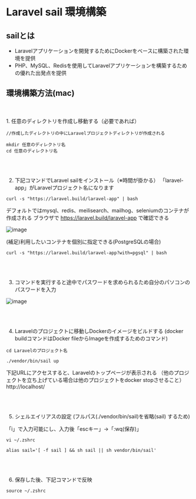 # Laravel sail 環境構築

## sailとは
* Laravelアプリケーションを開発するためにDockerをベースに構築された環境を提供
* PHP、MySQL、Redisを使用してLaravelアプリケーションを構築するための優れた出発点を提供

## 環境構築方法(mac)
<br>
<br>
1. 任意のディレクトリを作成し移動する（必要であれば）

``` 
//作成したディレクトリの中にLaravelプロジェクトディレクトリが作成される

mkdir 任意のディレクトリ名
cd 任意のディレクトリ名
```
<br>
<br>

2. 下記コマンドでLaravel sailをインストール（※時間が掛かる）
「laravel-app」がLaravelプロジェクト名になります

``` 
curl -s "https://laravel.build/laravel-app" | bash
```

デフォルトではmysql、redis、meilisearch、mailhog、seleniumのコンテナが作成される
ブラウザで https://laravel.build/laravel-app で確認できる

![image](https://github.com/hiien29/sail_explanation/assets/132329554/b9d98dd2-9527-468d-90eb-62e3c70ef592)

(補足)利用したいコンテナを個別に指定できる(PostgreSQLの場合)
```
curl -s "https://laravel.build/laravel-app?with=pgsql" | bash
```

<br>
<br>

3. コマンドを実行すると途中でパスワードを求められるため自分のパソコンのパスワードを入力

![image](https://github.com/hiien29/sail_explanation/assets/132329554/1fc19794-045b-4d91-84e2-a6979e5050c0)

<br>
<br>

4. Laravelのプロジェクトに移動しDockerのイメージをビルドする
(docker buildコマンドはDocker fileからImageを作成するためのコマンド)

```
cd Laravelのプロジェクト名

./vendor/bin/sail up
```

下記URLにアクセスすると、Laravelのトップページが表示される
（他のプロジェクトを立ち上げている場合は他のプロジェクトをdocker stopさせること）
http://localhost/

<br>
<br>

5. シェルエイリアスの設定
(フルパス(./vendor/bin/sail)を省略(sail) するため)

「i」で入力可能にし、入力後「escキー」→「:wq(保存)」

```
vi ~/.zshrc

alias sail='[ -f sail ] && sh sail || sh vendor/bin/sail'
```
<br>
<br>

6. 保存した後、下記コマンドで反映

```
source ~/.zshrc
```